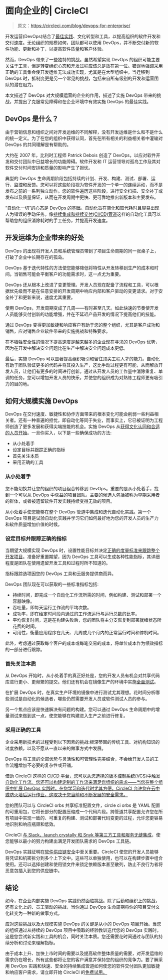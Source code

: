 # 面向企业的| CircleCI

> 原文：<https://circleci.com/blog/devops-for-enterprise/>

开发运营(DevOps)结合了[最佳实践](https://circleci.com/blog/top-5-ci-cd-best-practices/)、文化转型和工具，以提高组织的软件开发和交付速度。无论组织的规模如何，团队都可以使用 DevOps，并不断交付新的软件功能、更新和补丁，以提高软件质量和客户体验。

然而，DevOps 带来了一些独特的挑战。虽然希望实现 DevOps 的组织可能主要关注于工具，但是转变组织心态和开发过程应该总是放在第一位。错误地强调采用正确的工具集会使开发运维无法成功实现，尤其是在大型组织中。当迁移到 DevOps 时，抵制变更是另一个常见的挑战，包括来自所有级别的开发和运营团队的潜在阻力。

本文描述了 DevOps 对大规模运营的企业的作用，描述了实施 DevOps 带来的挑战，并提出了克服常见障碍和在企业环境中有效实施 DevOps 的最佳实践。

## DevOps 是什么？

由于营销信息和组织之间对开发运维的不同解释，没有开发运维是什么和不是什么的统一定义。为了在您的组织中获得认同，首先在所有相关的利益相关者中灌输对 DevOps 的共同理解是有帮助的。

大约在 2007 年，比利时工程师 Patrick Debois 创造了 DevOps，以应对软件开发和交付团队中日益增长的功能障碍。软件开发和 IT 运营领导对孤岛工作及其对软件交付时间安排和质量的影响产生了担忧。

典型的 DevOps 生命周期阶段包括持续的计划、开发、构建、测试、部署、运行、监控和反馈。您可以将这些阶段视为软件开发的一个单一的连续运动，而不是发布之前的一系列独立动作。您的软件遍历这些阶段，进行安全扫描、安全补丁或发布以及质量保证，从而在开发周期中更快、更可靠地推出新版本和主要发布。

“自动化一切”的心态是 DevOps 的基础。自动化旨在简化和取代耗时且容易出现人为错误的手动任务。像[持续集成和持续交付(CI/CD)管道](https://circleci.com/blog/what-is-a-ci-cd-pipeline/)这样的自动化工具可以帮助您的组织消除耗时的手工任务，并提高开发速度。

## 开发运维为企业带来的好处

DevOps 的出现将开发人员和系统管理员带到了项目生命周期的同一张桌子上，打破了企业中长期存在的孤岛。

DevOps 基于迭代特性的方法使您能够降低将特性从开发转移到生产的成本和时间。当销售可能会平衡客户的功能需求时，这一点尤为重要。

DevOps 还从根本上改进了变更管理。开发人员现在配备了流程和工具，可以根据优先级而不是在任意安排的开发周期中响应内部和客户驱动的变更请求。对于安全补丁和更新来说，速度尤其重要。

使用 DevOps，开发周期变成了几周——有时甚至几天。如此快速的节奏使开发人员能够交付创新的功能增强，并在不延迟产品开发的情况下提高他们的技能。

通过 DevOps 变得更加敏捷和响应客户有助于您的整个组织，尤其是客户成功和销售，应对销售企业软件带来的实施挑战和特殊要求。

在不牺牲安全性的情况下提高速度是越来越多的企业现在寻求的 DevOps 优势，因为在开发中解决安全问题比在生产中解决安全问题成本更低。

最后，实施 DevOps 可以显著提高组织吸引和留住顶尖工程人才的能力。自动化有助于团队验证更多的代码并将其投入生产，这比手动过程更有可能，从而解放开发人员，让他们有更多的时间进行创新。通过从开发人员的工作量中消除重复、单调的任务，您可以增加开发人员的快乐，并使您的组织成为对熟练工程师更有吸引力的目的地。

## 如何大规模实施 DevOps

DevOps 在交付速度、敏捷性和协作方面带来的根本变化可能会削弱一些利益相关者。还有一种普遍的担忧，即自动化等同于失业，而事实上，它已被证明为工程师创造了更多发展和获得尖端技能的机会。实施 DevOps 从[获得文化认同和合适的人员开始](https://circleci.com/resources/devops-maturity-ebook/)。一旦你买入，以下是一些确保成功的方法:

*   从小处着手
*   设定目标并跟踪正确的指标
*   首先关注本质
*   采用正确的工具

### 从小处着手

您不能切换并让您的组织的项目组合转移到 DevOps。重要的是从小处着手，找到一个可以从 DevOps 中获益的项目团队。主要的候选人包括被称为早期采用者的群体，或者被遗留软件开发实践持续变得无效的项目。

从小处着手使您能够在整个 DevOps 管道中集成和迭代自动化实践。第一个 DevOps 项目是试验自动化实践并学习它们如何最好地为您的开发人员的生产力和软件质量增加价值的时候。

### 设定目标并跟踪正确的指标

当期望大规模实现 DevOps 时，设置性能目标并决定[正确的度量标准来跟踪整个开发项目](https://circleci.com/resources/meaningful-metrics/)。准备好重置期望，因为 DevOps 工具可以生成各种性能指标，其详细程度是团队在使用遗留开发工具和过程时所不知道的。

指标跟踪选项因您的 DevOps 工具和云服务提供商而异。

DevOps 团队现在可以获取的一些标准指标包括:

*   持续时间，即完成一个自动化工作流所需的时间，例如构建、测试和部署一个容器映像。
*   吞吐量，即每天运行工作流的平均次数。
*   成功率，即在给定时间段内通过的工作流运行与运行总数的比率。
*   平均恢复时间，这是在构建失败后，您的团队将主分支恢复到部署就绪状态所花费的时间。
*   可用性，衡量应用程序在几天、几周或几个月内的正常运行时间和停机时间。

此外，考虑通过获取每个客户的成本或每笔交易的成本，将单位成本作为绩效指标的一部分进行跟踪。

### 首先关注本质

从 DevOps 开始时，从小处着手的真正好处是，您的开发人员有机会对共享代码库进行更小、更频繁的提交。他们还有机会在镜像生产的环境中实施[全面测试](https://circleci.com/blog/testing-methods-all-developers-should-know/)。

在扩展 DevOps 时，在真实生产环境的镜像中进行测试尤其理想。花时间分析哪些测试是自动化的候选者，哪些仍然需要开发人员或软件测试人员的参与。

另一个焦点应该是快速解决有问题的构建。您可以通过 DevOps 生命周期中的增量测试来做到这一点，使您能够在构建进入生产之前进行修复。

### 采用正确的工具

企业采用新技术的过程受到以下因素的挑战:根深蒂固的传统工具、对机构知识的过度依赖，以及不愿从一直以来的做事方式中发展。

DevOps 将工具的全部优势与灵活性和可管理性完美结合，不会给开发人员的工作流程增加不必要的复杂性或开销。

借助 CircleCI 这样的 [CI/CD 平台，您可以从您选择的版本控制系统(VCS)中触发自动化工作流。您还可以构建定制的工作流来满足您组织的需求——当您在整个组织中扩展 DevOps 实践时，在您学习和迭代时尤其方便。CircleCI 允许您在云中或防火墙后运行作业，这取决于您当前和不断发展的安全需求。](https://circleci.com/product/)

您的团队可以与 CircleCI orbs 共享标准配置文件，circle ci orbs 是 YAML 配置的可重用包，它将长部分的配置压缩成一个代码片段。跨管道共享配置允许您在所有项目中实现一致的、可重复的构建、测试和部署代码变更的过程，允许您更容易地识别和响应瓶颈和低效。

CircleCI [与 Slack、launch crystally 和 Snyk 等第三方工具和服务无缝集成](https://circleci.com/integrations/)，使您能够以最小的努力构建出满足开发团队需求的 DevOps 工具链。

DevOps 实践证明在[软件供应链安全](https://circleci.com/blog/secure-software-supply-chain/)中至关重要。CircleCI 使您的开发人员能够将凭证和机密拆分到多个上下文中。这些可以单独使用，也可以在构建步骤中组合使用。还可以选择创建和使用锁文件来锁定依赖版本甚至散列，防止不良行为者将恶意包插入到您的供应链中。

## 结论

如今，在企业内部实施 DevOps 实践仍然面临挑战。除了后勤和组织上的挑战，还有文化上的、员工驱动的挑战，当你通过 DevOps 生命周期将你的项目交付文化转变为一种新的做事方式。

应对这些挑战以及大规模实施 DevOps 的关键是从小的 DevOps 项目开始。当您的组织通过从持续的 DevOps 项目中吸取的经验教训迭代您的 DevOps 实践时，这是您尝试新实践和工具的机会，同时关注本质。您还需要花时间通过与团队的持续分析和讨论来理解指标。

由于成本上升、加快上市时间的需要以及提高软件整体质量的需要，对开发运维的需求仍在增长，所有这些都将让您的客户满意并保持您的组织的竞争力。要了解采用 DevOps 实践和快速、安全的持续集成管道如何使您的软件交付团队更加敏捷和响应客户需求，请立即开始 CircleCI 的[免费试用。](https://circleci.com/enterprise/)